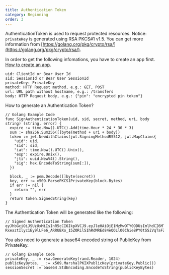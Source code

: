 ```yaml
---
title: Authentication Token
category: Beginning
order: 3
---
```


AuthenticationToken is used to request protected resources. Notice: `privateKey` is generated using RSA PKCS#1 v1.5. You can get more information from [https://golang.org/pkg/crypto/rsa/](https://golang.org/pkg/crypto/rsa/).

In order to get the following infomations, you have to create an app first. [How to create an app](b-apps/register/).

```golang
uid: ClientId or Bear User Id
sid: SessionId or Bear User SessionId
privateKey: PrivateKey
method: HTTP Request method, e.g.: GET, POST
url: URL path without hostname, e.g.: /transfers
body: HTTP Request body, e.g.: {"pin": "encrypted pin token"}
```

How to generate an Authentication Token?

``` golang
// Golang Example Code
func SignAuthenticationToken(uid, sid, secret, method, uri, body string) (string, error) {
  expire := time.Now().UTC().Add(time.Hour * 24 * 30 * 3)
  sum := sha256.Sum256([]byte(method + uri + body))
  token := jwt.NewWithClaims(jwt.SigningMethodRS512, jwt.MapClaims{
    "uid": uid,
    "sid": sid,
    "iat": time.Now().UTC().Unix(),
    "exp": expire.Unix(),
    "jti": uuid.NewV4().String(),
    "sig": hex.EncodeToString(sum[:]),
  })

  block, _ := pem.Decode([]byte(secret))
  key, err := x509.ParsePKCS1PrivateKey(block.Bytes)
  if err != nil {
    return "", err
  }
  return token.SignedString(key)
}
```

The Authentication Token will be generated like the following:

```
// Signed Authentication Token
eyJhbGciOiJSUzUxMiIsInR5cCI6IkpXVCJ9.eyJleHAiOjE1MzMwOTY0ODUsImlhdCI6MTUyNTMyMDQ4NSwianRpIjoiMjU5NGFkNTctOWRhZC00MjRmLTg1OTUtYjE0NzI3ZTI0ZTYxIiwic2lkIjoiYzA5Y2YzMTMtN2RlZC00MjVkLWFkM2YtYTFjZTRjZmQ1ZTVlIiwic2lnIjoiODVkZDIzOGE5ODM0NzE3ZGMxM2QzODQ0ZjYzYTFmZWUxM2Q4MmQyZTZjMmVlNDRlYWM3Yzc5MGY1ZGIyNWY4OCIsInVpZCI6Ijg5ZTBiZGVlLWMzNTUtNDdmMi05NDVhLWJlNDhiZTg3NTYwNiJ9.PYg6Cx5grs0flJe862R3VLEWKyTZPcXOGYF9RouztgR_mi3kleIzJt4vCwUZI9F7QrHBFMtTc3_wG_ymnnjsmnm0pBdoON4I-RxeaztIlyc1Ey9lLFe6_ARRUBXo_15ZORilS1hRdMREd84eQOLlO0ChieBPY0tSSiVqTaFZt3Q
```

You also need to generate a base64 encoded string of PublicKey from PrivateKey.

```golang
// Golang Example Code
privateKey, _ := rsa.GenerateKey(rand.Reader, 1024)
publicKeyBytes, _ := x509.MarshalPKIXPublicKey(privateKey.Public())
sessionSecret := base64.StdEncoding.EncodeToString(publicKeyBytes)
```
